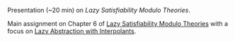 Presentation (~20 min) on _Lazy Satisfiability Modulo Theories_.

Main assignment on Chapter 6 of [Lazy Satisfiability Modulo Theories](./LazySurvey.pdf) with a focus on [Lazy
Abstraction with Interpolants](./interpolants.pdf).
